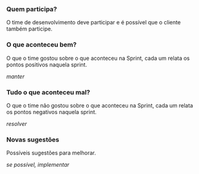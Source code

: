 
### Quem participa?
O time de desenvolvimento deve participar e é possível que o cliente também participe.

### O que aconteceu bem?
O que o time gostou sobre o que aconteceu na Sprint, cada um relata os pontos positivos naquela sprint.

*manter*

### Tudo o que aconteceu mal?
O que o time não gostou sobre o que aconteceu na Sprint, cada um relata os pontos negativos naquela sprint.

*resolver*

### Novas sugestões
Possíveis sugestões para melhorar.

*se possível, implementar*